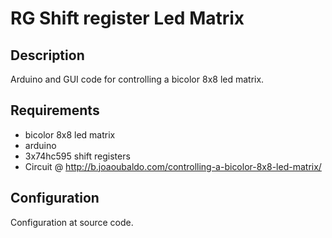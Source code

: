 RG Shift register Led Matrix
============================

Description
-----------
Arduino and GUI code for controlling a bicolor 8x8 led matrix.

Requirements
------------
- bicolor 8x8 led matrix
- arduino
- 3x74hc595 shift registers
- Circuit @ http://b.joaoubaldo.com/controlling-a-bicolor-8x8-led-matrix/

Configuration
-------------
Configuration at source code.
